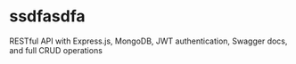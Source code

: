 # ssdfasdfa
RESTful API with Express.js, MongoDB, JWT authentication, Swagger docs, and full CRUD operations
